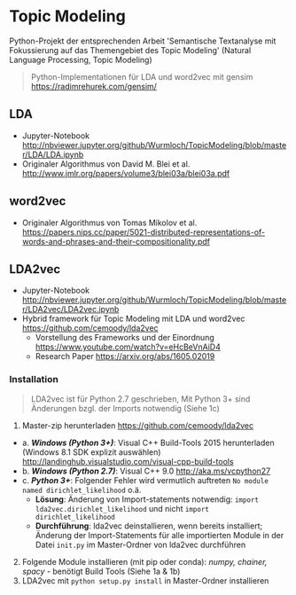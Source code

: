 # Topic Modeling
Python-Projekt der entsprechenden Arbeit 'Semantische Textanalyse mit Fokussierung auf das Themengebiet des Topic Modeling'
(Natural Language Processing, Topic Modeling)
> Python-Implementationen für LDA und word2vec mit gensim https://radimrehurek.com/gensim/

## LDA
- Jupyter-Notebook http://nbviewer.jupyter.org/github/Wurmloch/TopicModeling/blob/master/LDA/LDA.ipynb
- Originaler Algorithmus von David M. Blei et al. http://www.jmlr.org/papers/volume3/blei03a/blei03a.pdf

## word2vec
- Originaler Algorithmus von Tomas Mikolov et al. https://papers.nips.cc/paper/5021-distributed-representations-of-words-and-phrases-and-their-compositionality.pdf 

## LDA2vec
- Jupyter-Notebook http://nbviewer.jupyter.org/github/Wurmloch/TopicModeling/blob/master/LDA2vec/LDA2vec.ipynb
- Hybrid framework für Topic Modeling mit LDA und word2vec https://github.com/cemoody/lda2vec
  - Vorstellung des Frameworks und der Einordnung https://www.youtube.com/watch?v=eHcBeVnAiD4
  - Research Paper https://arxiv.org/abs/1605.02019
  
### Installation
> LDA2vec ist für Python 2.7 geschrieben, Mit Python 3+ sind Änderungen bzgl. der Imports notwendig (Siehe 1c)
1. Master-zip herunterladen https://github.com/cemoody/lda2vec 
  * a. ***Windows (Python 3+)***: Visual C++ Build-Tools 2015 herunterladen (Windows 8.1 SDK explizit auswählen) http://landinghub.visualstudio.com/visual-cpp-build-tools
  * b. ***Windows (Python 2.7)***: Visual C++ 9.0 http://aka.ms/vcpython27
  * c. ***Python 3+***: Folgender Fehler wird vermutlich auftreten `No module named dirichlet_likelihood` o.ä.
    * **Lösung**: Änderung von Import-statements notwendig: `import lda2vec.dirichlet_likelihood` und nicht `import dirichlet_likelihood`
    * **Durchführung**: lda2vec deinstallieren, wenn bereits installiert; Änderung der Import-Statements für alle importierten Module in der Datei `init.py` im Master-Ordner von lda2vec durchführen

2. Folgende Module installieren (mit pip oder conda): *numpy, chainer, spacy* - benötigt Build Tools (Siehe 1a & 1b)
3. LDA2vec mit `python setup.py install` in Master-Ordner installieren
